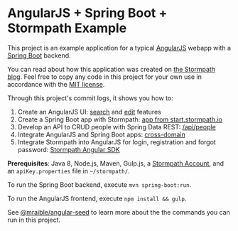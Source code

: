 # AngularJS + Spring Boot + Stormpath Example

This project is an example application for a typical [AngularJS](http://angularjs.org/) webapp with a [Spring Boot](https://projects.spring.io/spring-boot/) backend.

You can read about how this application was created on [the Stormpath blog](https://stormpath.com/blog/angularjs-spring-boot-tutorial). Feel free to copy any code in this project for your own use in accordance with the [MIT license](LICENSE).

Through this project's commit logs, it shows you how to:

1. Create an AngularJS UI: [search](https://github.com/stormpath/angularjs-spring-boot-stormpath-example/commit/652ee29d9a002f5d437d356481809fe74114fe7e) and [edit](https://github.com/stormpath/angularjs-spring-boot-stormpath-example/commit/9a06e9071d5db9710c3a8555c0dfe81c752f2242) features
2. Create a Spring Boot app with Stormpath: [app from start.stormpath.io](https://github.com/stormpath/angularjs-spring-boot-stormpath-example/commit/740ed84ccb16c94bfb6451c453c325b7f86fa870)
3. Develop an API to CRUD people with Spring Data REST: [/api/people](https://github.com/stormpath/angularjs-spring-boot-stormpath-example/commit/f223f26dba108e864cec271b32b856423bc12d74)
5. Integrate AngularJS and Spring Boot apps: [cross-domain](https://github.com/stormpath/angularjs-spring-boot-stormpath-example/commit/88f43da9fc14bb59e6d1b7f36f658730029b4bd7)
6. Integrate Stormpath into AngularJS for login, registration and forgot password: [Stormpath Angular SDK](https://github.com/stormpath/angularjs-spring-boot-stormpath-example/commit/2eee2b677237f793bf4ff25b6705d9c72efc984d)

**Prerequisites**: Java 8, Node.js, Maven, Gulp.js, a [Stormpath Account](https://api.stormpath.com/register), and an `apiKey.properties` file in `~/stormpath/`.

To run the Spring Boot backend, execute `mvn spring-boot:run`.

To run the AngularJS frontend, execute `npm install && gulp`. 

See [@mraible/angular-seed](https://github.com/mraible/angular-seed/blob/master/README.md) to learn more about the the commands you can run in this project. 
